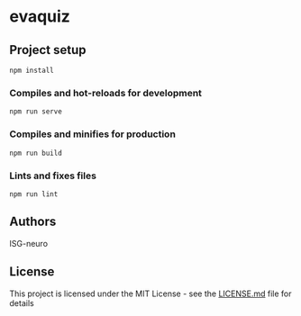 # evaquiz

## Project setup
```
npm install
```

### Compiles and hot-reloads for development
```
npm run serve
```

### Compiles and minifies for production
```
npm run build
```

### Lints and fixes files
```
npm run lint
```

## Authors

ISG-neuro

## License

This project is licensed under the MIT License - see the [LICENSE.md](LICENSE.md) file for details
